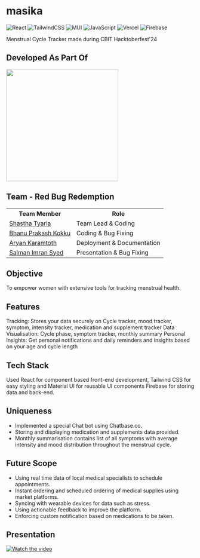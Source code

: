# masika
![React](https://img.shields.io/badge/react-%2320232a.svg?style=for-the-badge&logo=react&logoColor=%2361DAFB)
![TailwindCSS](https://img.shields.io/badge/tailwindcss-%2338B2AC.svg?style=for-the-badge&logo=tailwind-css&logoColor=white)
![MUI](https://img.shields.io/badge/MUI-%230081CB.svg?style=for-the-badge&logo=mui&logoColor=white)
![JavaScript](https://img.shields.io/badge/javascript-%23323330.svg?style=for-the-badge&logo=javascript&logoColor=%23F7DF1E)
![Vercel](https://img.shields.io/badge/vercel-%23000000.svg?style=for-the-badge&logo=vercel&logoColor=white)
![Firebase](https://img.shields.io/badge/firebase-%23039BE5.svg?style=for-the-badge&logo=firebase)


Menstrual Cycle Tracker made during CBIT Hacktoberfest'24

## Developed As Part Of

<img src="https://github.com/user-attachments/assets/0ed415ad-aafb-4193-baf2-048dcce763ce" height="auto" width="300">

## Team - Red Bug Redemption
<table>
<tr>
  <th>Team Member</th>
  <th>Role</th>
</tr>
<tr>
  <td><a href="https://github.com/Lonelyguy123">Shastha Tyarla</a></td>
  <td>Team Lead & Coding</td>
</tr>
<tr>
  <td><a href="https://github.com/humbledneuron">Bhanu Prakash Kokku</a></td>
  <td>Coding & Bug Fixing</td>
</tr>
<tr>
  <td><a href="https://github.com/spaciouscoder78">Aryan Karamtoth</a></td>
  <td>Deployment & Documentation</td>
</tr>
<tr>
  <td><a href="https://github.com/Salman-a-gamer">Salman Imran Syed</a></td>
  <td>Presentation & Bug Fixing</td>
</tr>
</table>

## Objective

To empower women with extensive tools for tracking menstrual health.

## Features

Tracking: Stores your data securely on Cycle tracker, mood tracker, symptom, intensity tracker, medication and supplement tracker
Data Visualisation: Cycle phase, symptom tracker, monthly summary
Personal Insights: Get personal notifications and daily reminders and insights based on your age and cycle length

## Tech Stack

Used React for component based front-end development, Tailwind CSS for easy styling and Material UI for reusable UI components
Firebase for storing data and back-end.

## Uniqueness
- Implemented a special Chat bot using Chatbase.co.
- Storing and displaying medication and supplements data provided.
- Monthly summarisation contains list of all symptoms with average intensity and mood distribution throughout the menstrual cycle.

## Future Scope
- Using real time data of local medical specialists to schedule appointments.
- Instant ordering and scheduled ordering of medical supplies using market platforms.
- Syncing with wearable devices for data such as stress.
- Using actionable feedback to improve the platform.
- Enforcing custom notification based on medications to be taken.




## Presentation

[![Watch the video](https://github.com/user-attachments/assets/07e60b27-0a21-4fc9-b222-5ce5a96a1010
)](https://www.youtube.com/watch?v=hTnPbJe9CAY)
